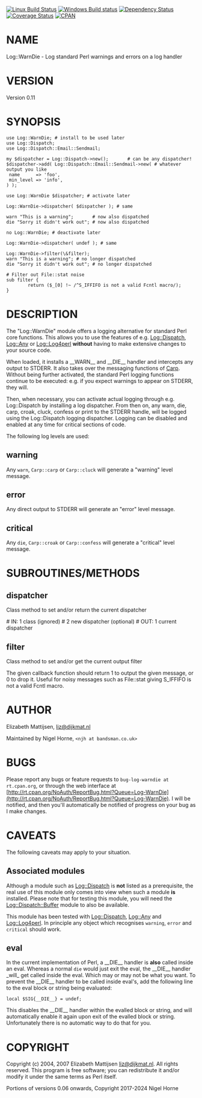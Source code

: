 [![Linux Build Status](https://travis-ci.org/nigelhorne/Log-WarnDie.svg?branch=master)](https://travis-ci.org/nigelhorne/Log-WarnDie)
[![Windows Build status](https://ci.appveyor.com/api/projects/status/1t1yhvagx00c2qi8?svg=true)](https://ci.appveyor.com/project/nigelhorne/cgi-info)
[![Dependency Status](https://dependencyci.com/github/nigelhorne/Log-WarnDie/badge)](https://dependencyci.com/github/nigelhorne/Log-WarnDie)
[![Coverage Status](https://coveralls.io/repos/github/nigelhorne/Log-WarnDie/badge.svg?branch=master)](https://coveralls.io/github/nigelhorne/Log-WarnDie?branch=master)
[![CPAN](https://img.shields.io/cpan/v/Log-WarnDie.svg)](http://search.cpan.org/~nhorne/Log-WarnDie/)

# NAME

Log::WarnDie - Log standard Perl warnings and errors on a log handler

# VERSION

Version 0.11

# SYNOPSIS

    use Log::WarnDie; # install to be used later
    use Log::Dispatch;
    use Log::Dispatch::Email::Sendmail;

    my $dispatcher = Log::Dispatch->new();       # can be any dispatcher!
    $dispatcher->add( Log::Dispatch::Email::Sendmail->new( # whatever output you like
     name      => 'foo',
     min_level => 'info',
    ) );

    use Log::WarnDie $dispatcher; # activate later

    Log::WarnDie->dispatcher( $dispatcher ); # same

    warn "This is a warning";       # now also dispatched
    die "Sorry it didn't work out"; # now also dispatched

    no Log::WarnDie; # deactivate later

    Log::WarnDie->dispatcher( undef ); # same

    Log::WarnDie->filter(\&filter);
    warn "This is a warning"; # no longer dispatched
    die "Sorry it didn't work out"; # no longer dispatched

    # Filter out File::stat noise
    sub filter {
            return ($_[0] !~ /^S_IFFIFO is not a valid Fcntl macro/);
    }

# DESCRIPTION

The "Log::WarnDie" module offers a logging alternative for standard
Perl core functions.  This allows you to use the features of e.g.
[Log::Dispatch](https://metacpan.org/pod/Log%3A%3ADispatch), [Log::Any](https://metacpan.org/pod/Log%3A%3AAny) or [Log::Log4perl](https://metacpan.org/pod/Log%3A%3ALog4perl) **without** having to make extensive
changes to your source code.

When loaded, it installs a \_\_WARN\_\_ and \_\_DIE\_\_ handler and intercepts any
output to STDERR.  It also takes over the messaging functions of [Carp](https://metacpan.org/pod/Carp).
Without being further activated, the standard Perl logging functions continue
to be executed: e.g. if you expect warnings to appear on STDERR, they will.

Then, when necessary, you can activate actual logging through e.g.
Log::Dispatch by installing a log dispatcher.  From then on, any warn, die,
carp, croak, cluck, confess or print to the STDERR handle,  will be logged
using the Log::Dispatch logging dispatcher.  Logging can be disabled and
enabled at any time for critical sections of code.

The following log levels are used:

## warning

Any `warn`, `Carp::carp` or `Carp::cluck` will generate a "warning" level
message.

## error

Any direct output to STDERR will generate an "error" level message.

## critical

Any `die`, `Carp::croak` or `Carp::confess` will generate a "critical"
level message.

# SUBROUTINES/METHODS

## dispatcher

Class method to set and/or return the current dispatcher

\# IN: 1 class (ignored)
\#     2 new dispatcher (optional)
\# OUT: 1 current dispatcher

## filter

Class method to set and/or get the current output filter

The given callback function should return 1 to output the given message, or 0
to drop it.
Useful for noisy messages such as File::stat giving S\_IFFIFO is not a valid Fcntl macro.

# AUTHOR

Elizabeth Mattijsen, <liz@dijkmat.nl>

Maintained by Nigel Horne, `<njh at bandsman.co.uk>`

# BUGS

Please report any bugs or feature requests to `bug-log-warndie at rt.cpan.org`,
or through the web interface at
[http://rt.cpan.org/NoAuth/ReportBug.html?Queue=Log-WarnDie](http://rt.cpan.org/NoAuth/ReportBug.html?Queue=Log-WarnDie).
I will be notified, and then you'll
automatically be notified of progress on your bug as I make changes.

# CAVEATS

The following caveats may apply to your situation.

## Associated modules

Although a module such as [Log::Dispatch](https://metacpan.org/pod/Log%3A%3ADispatch) is **not** listed as a prerequisite,
the real use of this module only comes into view when such a module **is**
installed.  Please note that for testing this module, you will need the
[Log::Dispatch::Buffer](https://metacpan.org/pod/Log%3A%3ADispatch%3A%3ABuffer) module to also be available.

This module has been tested with
[Log::Dispatch](https://metacpan.org/pod/Log%3A%3ADispatch), [Log::Any](https://metacpan.org/pod/Log%3A%3AAny) and [Log::Log4perl](https://metacpan.org/pod/Log%3A%3ALog4perl).
In principle any object which recognises `warning`, `error` and `critical` should work.

## eval

In the current implementation of Perl, a \_\_DIE\_\_ handler is **also** called
inside an eval.  Whereas a normal `die` would just exit the eval, the \_\_DIE\_\_
handler \_will\_ get called inside the eval.  Which may or may not be what you
want.  To prevent the \_\_DIE\_\_ handler to be called inside eval's, add the
following line to the eval block or string being evaluated:

    local $SIG{__DIE__} = undef;

This disables the \_\_DIE\_\_ handler within the evalled block or string, and
will automatically enable it again upon exit of the evalled block or string.
Unfortunately there is no automatic way to do that for you.

# COPYRIGHT

Copyright (c) 2004, 2007 Elizabeth Mattijsen <liz@dijkmat.nl>. All rights
reserved.  This program is free software; you can redistribute it and/or
modify it under the same terms as Perl itself.

Portions of versions 0.06 onwards, Copyright 2017-2024 Nigel Horne
